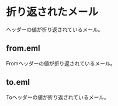 # 折り返されたメール

ヘッダーの値が折り返されているメール。

## from.eml

Fromヘッダーの値が折り返されているメール。

## to.eml

Toヘッダーの値が折り返されているメール。
